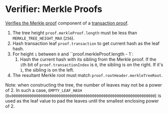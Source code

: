 Verifier: Merkle Proofs
===

[Verifies the Merkle proof](https://crypto.stackexchange.com/questions/31871/what-is-the-canonical-way-of-creating-merkle-tree-branches) component of a [transaction proof](./Transaction%20Proof.md).

1. The tree height `proof.merkleProof.length` must be less than `MERKLE_TREE_HEIGHT_MAX` (`256`).
1. Hash transaction leaf `proof.transaction` to get current hash as the leaf hash.
1. For height `i` between `0` and ``proof.merkleProof.length - 1`:
    1. Hash the current hash with its sibling from the Merkle proof. If the `i`th bit of `proof.transactionIndex` is `0`, the sibling is on the right. If it's `1`, the sibling is on the left.
1. The resultant Merkle root must match `proof.rootHeader.merkleTreeRoot`.

Note: when constructing the tree, the number of leaves may not be a power of 2. In such a case, `EMPTY_LEAF_HASH` (`0x0000000000000000000000000000000000000000000000000000000000000000`) is used as the leaf value to pad the leaves until the smallest enclosing power of 2.
